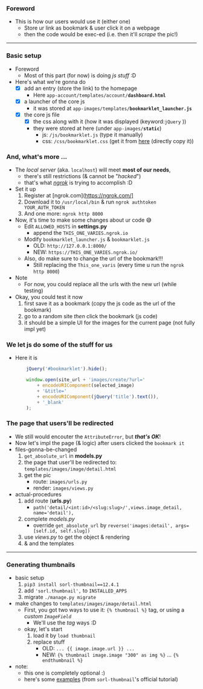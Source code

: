 
### Foreword 
- This is how our users would use it (either one)
    - Store ur link as bookmark & user click it on a webpage 
    - then the code would be exec-ed (i.e. then it'll *scrape* the pic!)

----------

### Basic setup 
- Foreword 
    - Most of this part (for now) is doing *js stuff* :D
- Here's what we're gonna do 
    - [x] add an entry (store the link) to the homepage 
        - Here ```app-account/templates/account/```**```dashboard.html```**
    - [x] a launcher of the core js 
        - it was stored at ```app-images/templates/```**```bookmarklet_launcher.js```**
    - [x] the core js file 
        - [x] the css along with it (how it was displayed (keyword:```jQuery``` ))
        - they were stored at here (under ```app-images/```**```static```**)
            - js: ```/js/bookmarklet.js``` (type it manually)
            - css: ```/css/bookmarklet.css``` (get it from [here](https://github.com/PacktPublishing/Django-2-by-Example/blob/master/Chapter05/bookmarks/images/static/css/bookmarklet.css) (directly copy it))
            
### And, what's more ...
- The *local server* (aka. ```localhost```) will meet **most of our needs**, 
    - there's still restrictions (& cannot be "*hacked*")
    - that's what [*ngrok*](https://ngrok.com/) is trying to accomplish :D
- Set it up
    1. Register at [ngrok.com](https://ngrok.com/]
    2. Download it to ```/usr/local/bin``` & run ```ngrok authtoken YOUR_AUTH_TOKEN```
    3. And one more: ```ngrok http 8000```
- Now, it's time to make some changes about ur code 😅
    - Edit ```ALLOWED_HOSTS``` in **settings.py**
        - append the ```THIS_ONE_VARIES.ngrok.io```
    - Modify ```bookmarklet_launcher.js``` & ```bookmarklet.js```
        - OLD: ```http://127.0.0.1:8000/```
        - NEW: ```https://THIS_ONE_VARIES.ngrok.io/```
    - Also, do make sure to change the url of the bookmark!!!
        - Still replacing the ```This_one_varis``` (every time u run the ```ngrok http 8000```)
- Note
    - For now, you could replace all the urls with the new url (while testing)
- Okay, you could test it now
    1. first save it as a bookmark (copy the js code as the url of the bookmark)
    2. go to a random site *then* click the bookmark (js code)
    3. it should be a simple UI for the images for the current page (not fully impl yet)
    
### We let js do some of the stuff for us 
- Here it is

    ```javascript
        jQuery('#bookmarklet').hide();
    
        window.open(site_url + 'images/create/?url='
            + encodeURIComponent(selected_image)
            + '&title='
            + encodeURIComponent(jQuery('title').text()),
            + '_blank'
        );
    ```

### The page that users'll be redirected 
- We still would encouter the ```AttributeError```, but ***that's OK***!
- Now let's impl the page (& logic) after users clicked the ```bookmark it```
- files-gonna-be-changed
    1. ```get_absolute_url``` in **models.py**
    2. the page that user'll be redirected to: ```templates/images/image/detail.html```
    3. get the pic 
        - route: ```images/urls.py```
        - render: ```images/views.py``` 
- actual-procedures
    1. add route (**urls.py**)
        - ```path('detail/<int:id>/<slug:slug>/',views.image_detail, name='detail'),```
    2. complete *models.py*
        - override ```get_absolute_url``` by ```reverse('images:detail', args=[self.id, self.slug])```
    3. use *views.py* to get the object & rendering 
    4. & and the templates 
    
    
----------


### Generating thumbnails 
- basic setup
    1. ```pip3 install sorl-thumbnail==12.4.1```
    2. add ```'sorl.thumbnail',``` to ```INSTALLED_APPS``` 
    3. migrate ```./manage.py migrate```
- make changes to ```templates/images/image/detail.html```
    - First, you got two ways to use it: ```{% thumbnail %}``` tag, or using a *custom* *```ImageField```*
        - We'll use the *tag* ways :D
    - okay, let's start 
        1. load it by ```load thumbnail```
        2. replace stuff
            - OLD: ```... {{ image.image.url }} ...```
            - NEW: ```{% thumbnail image.image "300" as img %}``` ... ```{% endthumbnail %}```
- note:
    - this one is completely optional :)
    - here's some [examples](https://sorl-thumbnail.readthedocs.io/en/latest/examples.html?highlight=imagefield) (from ```sorl-thumbnail```'s official tutorial)
    